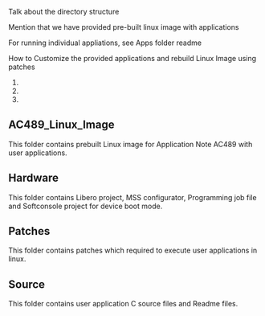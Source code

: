 Talk about the directory structure

Mention that we have provided pre-built linux image with applications

For running individual appliations, see Apps folder readme


How to Customize the provided applications and rebuild Linux Image using patches

1. 

2.

3.

## AC489_Linux_Image

This folder contains prebuilt Linux image for Application Note AC489 with user applications.

## Hardware

This folder contains Libero project, MSS configurator, Programming job file and Softconsole project for device boot mode.

## Patches

This folder contains patches which required to execute user applications in linux.

## Source
This folder contains user application C source files and Readme files.  
